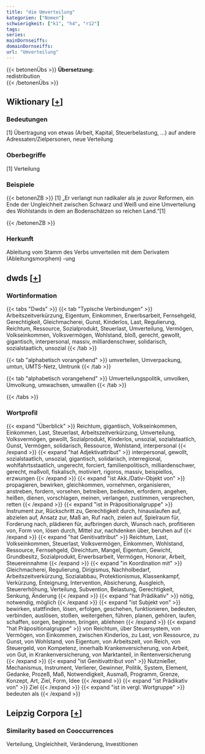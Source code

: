 ```yaml
---
title: "die Umverteilung"
kategorien: ["Nomen"]
schwierigkeit: ["k1", "h4", "r12"]
tags:
series:
mainDornseiffs:
domainDornseiffs:
url: "Umverteilung"
---
```


{{< betonenÜbs >}}
**Übersetzung:**  
redistribution  
{{< /betonenÜbs >}}

## Wiktionary [[+](https://de.wiktionary.org/wiki/Umverteilung)]

### Bedeutungen
[1] Übertragung von etwas (Arbeit, Kapital, Steuerbelastung, ...) auf andere Adressaten/Zielpersonen, neue Verteilung  

### Oberbegriffe
[1] Verteilung  

### Beispiele
{{< betonenZB >}}
[1] „Er verlangt nun radikaler als je zuvor Reformen, ein Ende der Ungleichheit zwischen Schwarz und Weiß und eine Umverteilung des Wohlstands in dem an Bodenschätzen so reichen Land.“[1]  

{{< /betonenZB >}}
### Herkunft
Ableitung vom Stamm des Verbs umverteilen mit dem Derivatem (Ableitungsmorphem) -ung  



## dwds [[+](https://www.dwds.de/wb/Umverteilung)]

### Wortinformation
{{< tabs "Dwds" >}}
{{< tab "Typische Verbindungen" >}}
Arbeitszeitverkürzung, Eigentum, Einkommen, Erwerbsarbeit, Fernsehgeld, Gerechtigkeit, Gleichmacherei, Gunst, Kinderlos, Last, Regulierung, Reichtum, Ressource, Sozialprodukt, Steuerlast, Umverteilung, Vermögen, Volkseinkommen, Volksvermögen, Wohlstand, bloß, gerecht, gewollt, gigantisch, interpersonal, massiv, milliardenschwer, solidarisch, sozialstaatlich, unsozial
{{< /tab >}}

{{< tab "alphabetisch vorangehend" >}}
umverteilen, Umverpackung, umtun, UMTS-Netz, Umtrunk
{{< /tab >}}

{{< tab "alphabetisch vorangehend" >}}
Umverteilungspolitik, umvolken, Umvolkung, umwachsen, umwallen
{{< /tab >}}

{{< /tabs >}}

### Wortprofil
{{< expand "Überblick" >}} Reichtum, gigantisch, Volkseinkommen, Einkommen, Last, Steuerlast, Arbeitszeitverkürzung, Umverteilung, Volksvermögen, gewollt, Sozialprodukt, Kinderlos, unsozial, sozialstaatlich, Gunst, Vermögen, solidarisch, Ressource, Wohlstand, interpersonal {{< /expand >}}
{{< expand "hat Adjektivattribut" >}} interpersonal, gewollt, sozialstaatlich, unsozial, gigantisch, solidarisch, interregional, wohlfahrtsstaatlich, ungerecht, forciert, familienpolitisch, milliardenschwer, gerecht, maßvoll, fiskalisch, motiviert, rigoros, massiv, beispiellos, erzwungen {{< /expand >}}
{{< expand "ist Akk./Dativ-Objekt von" >}} propagieren, bewirken, gleichkommen, vornehmen, organisieren, anstreben, fordern, vorsehen, betreiben, bedeuten, erfordern, angehen, heißen, dienen, vorschlagen, meinen, verlangen, zustimmen, versprechen, retten {{< /expand >}}
{{< expand "ist in Präpositionalgruppe" >}} Instrument zur, Rückschritt zu, Gerechtigkeit durch, hinauslaufen auf, abzielen auf, Ansatz zur, Maß an, Ruf nach, zielen auf, Spielraum für, Forderung nach, plädieren für, aufbringen durch, Wunsch nach, profitieren von, Form von, lösen durch, Mittel zur, nachdenken über, beruhen auf {{< /expand >}}
{{< expand "hat Genitivattribut" >}} Reichtum, Last, Volkseinkommen, Steuerlast, Volksvermögen, Einkommen, Wohlstand, Ressource, Fernsehgeld, Ölreichtum, Mangel, Eigentum, Gewicht, Grundbesitz, Sozialprodukt, Erwerbsarbeit, Vermögen, Honorar, Arbeit, Steuereinnahme {{< /expand >}}
{{< expand "in Koordination mit" >}} Gleichmacherei, Regulierung, Dirigismus, Nachholbedarf, Arbeitszeitverkürzung, Sozialabbau, Protektionismus, Klassenkampf, Verkürzung, Enteignung, Intervention, Absicherung, Ausgleich, Steuererhöhung, Verteilung, Subvention, Belastung, Gerechtigkeit, Senkung, Änderung {{< /expand >}}
{{< expand "hat Prädikativ" >}} nötig, notwendig, möglich {{< /expand >}}
{{< expand "ist Subjekt von" >}} bewirken, stattfinden, lösen, erfolgen, geschehen, funktionieren, bedeuten, verbinden, auslösen, stoßen, weitergehen, führen, planen, gehören, laufen, schaffen, sorgen, beginnen, bringen, ablehnen {{< /expand >}}
{{< expand "hat Präpositionalgruppe" >}} von Reichtum, über Steuersystem, von Vermögen, von Einkommen, zwischen Kinderlos, zu Last, von Ressource, zu Gunst, von Wohlstand, von Eigentum, von Arbeitszeit, von Reich, von Steuergeld, von Kompetenz, innerhalb Krankenversicherung, von Arbeit, von Gut, in Krankenversicherung, von Marktanteil, in Rentenversicherung {{< /expand >}}
{{< expand "ist Genitivattribut von" >}} Nutznießer, Mechanismus, Instrument, Verlierer, Gewinner, Politik, System, Element, Gedanke, Prozeß, Maß, Notwendigkeit, Ausmaß, Programm, Grenze, Konzept, Art, Ziel, Form, Idee {{< /expand >}}
{{< expand "ist Prädikativ von" >}} Ziel {{< /expand >}}
{{< expand "ist in vergl. Wortgruppe" >}} bedeuten als {{< /expand >}}

## Leipzig Corpora [[+](https://corpora.uni-leipzig.de/en/res?word=Umverteilung&corpusId=deu_newscrawl-public_2018)]


### Similarity based on Cooccurrences
Verteilung, Ungleichheit, Veränderung, Investitionen

